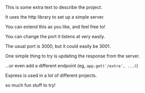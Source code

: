 This is some extra text to describe the project.

It uses the http library to set up a simple server.

You can extend this as you like, and feel free to!

You can change the port it listens at very easily.

The usual port is 3000, but it could easily be 3001.

One simple thing to try is updating the response from the server.

...or even add a different endpoint (eg, `app.get('/extra', ...)`)

Express is used in a lot of different projects.

so much fun stuff to try!

